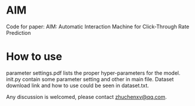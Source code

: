 # AIM
Code for paper: AIM: Automatic Interaction Machine for Click-Through Rate Prediction

# How to use
parameter settings.pdf lists the proper hyper-parameters for the model. 
init.py contain some parameter setting and other in main file.
Dataset download link and how to use could be seen in dataset.txt.

Any discussion is welcomed, please contact zhuchenxv@qq.com.
